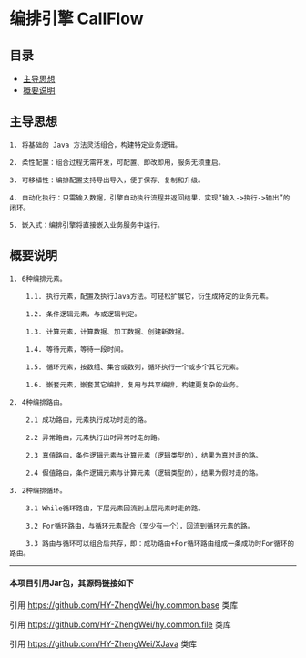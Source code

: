 # 编排引擎 CallFlow



目录
------
* [主导思想](#主导思想)
* [概要说明](#概要说明)




主导思想
------

    1. 将基础的 Java 方法灵活组合，构建特定业务逻辑。

    2. 柔性配置：组合过程无需开发，可配置、即改即用，服务无须重启。
    
    3. 可移植性：编排配置支持导出导入，便于保存、复制和升级。
    
    4. 自动化执行：只需输入数据，引擎自动执行流程并返回结果，实现“输入->执行->输出”的闭环。
    
    5. 嵌入式：编排引擎将直接嵌入业务服务中运行。
    


概要说明
------

    1. 6种编排元素。
    
        1.1. 执行元素，配置及执行Java方法。可轻松扩展它，衍生成特定的业务元素。
    
        1.2. 条件逻辑元素，与或逻辑判定。
    
        1.3. 计算元素，计算数据、加工数据、创建新数据。
        
        1.4. 等待元素，等待一段时间。
    
        1.5. 循环元素，按数组、集合或数列，循环执行一个或多个其它元素。
    
        1.6. 嵌套元素，嵌套其它编排，复用与共享编排，构建更复杂的业务。
        
    2. 4种编排路由。
        
        2.1 成功路由，元素执行成功时走的路。
        
        2.2 异常路由，元素执行出时异常时走的路。
        
        2.3 真值路由，条件逻辑元素与计算元素（逻辑类型的），结果为真时走的路。
        
        2.4 假值路由，条件逻辑元素与计算元素（逻辑类型的），结果为假时走的路。
        
    3. 2种编排循环。
        
        3.1 While循环路由，下层元素回流到上层元素时走的路。
        
        3.2 For循环路由，与循环元素配合（至少有一个），回流到循环元素的路。
        
        3.3 路由与循环可以组合后共存，即：成功路由+For循环路由组成一条成功时For循环的路由。



---
#### 本项目引用Jar包，其源码链接如下
引用 https://github.com/HY-ZhengWei/hy.common.base 类库

引用 https://github.com/HY-ZhengWei/hy.common.file 类库

引用 https://github.com/HY-ZhengWei/XJava 类库
